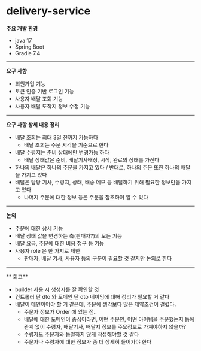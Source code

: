 # delivery-service

**주요 개발 환경**
- java 17  
- Spring Boot 
- Gradle 7.4

-------------------------

**요구 사항**
- 회원가입 기능
- 토큰 인증 기반 로그인 기능
- 사용자 배달 조회 기능
- 사용자 배달 도착지 정보 수정 기능

-------------------------

**요구 사항 상세 내용 정리**
- 배달 조회는 최대 3일 전까지 가능하다
  - 배달 조회는 주문 시각을 기준으로 한다
- 배달 수령지는 준비 상태에만 변경가능 하다
  - 배달 상태값은 준비, 배달기사배정, 시작, 완료의 상태를 가진다
- 하나의 배달은 하나의 주문을 가지고 있다 / 반대로, 하나의 주문 또한 하나의 배달을 가지고 있다
- 배달은 담당 기사, 수령지, 상태, 배송 메모 등 배달하기 위해 필요한 정보만을 가지고 있다
  - 나머지 주문에 대한 정보 등은 주문을 참조하여 알 수 있다

-------------------------

**논외**
- 주문에 대한 상세 기능
- 배달 상태 값을 변경하는 측(판매자?)의 모든 기능
- 배달 요금, 주문에 대한 비용 청구 등 기능
- 사용자 role 은 한 가지로 제한
  - 판매자, 배달 기사, 사용자 등의 구분이 필요할 것 같지만 논외로 한다

-------------------------

** 회고**
- builder 사용 시 생성자를 잘 확인할 것
- 컨트롤러 단 dto 와 도메인 단 dto 네이밍에 대해 정리가 필요할 거 같다
- 배달이 메인이어야 할 거 같은데, 주문에 생각보다 많은 제약조건이 걸렸다.
  - 주문자 정보가 Order 에 있는 점..
  - 배달에 대한 도메인이 중심이라면, 어떤 주문인, 어떤 아이템을 주문했는지 등에 관계 없이 수령자, 배달기사, 배달지 정보를 주요정보로 가져야하지 않을까?
  - 수령자도 주문자와 동일하지 않게 작성해야할 것 같다
  - 주문자나 수령자에 대한 정보가 좀 더 상세히 들어가야 한다
  

